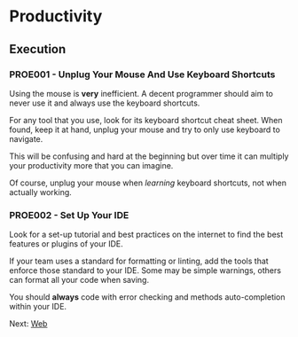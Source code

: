 # Productivity

## Execution

### PROE001 - Unplug Your Mouse And Use Keyboard Shortcuts

Using the mouse is __very__ inefficient. A decent programmer should aim to never use it and always use the keyboard shortcuts.

For any tool that you use, look for its keyboard shortcut cheat sheet.
When found, keep it at hand, unplug your mouse and try to only use keyboard to navigate.

This will be confusing and hard at the beginning but over time it can multiply your productivity more that you can imagine.

Of course, unplug your mouse when _learning_ keyboard shortcuts, not when actually working.

### PROE002 - Set Up Your IDE

Look for a set-up tutorial and best practices on the internet to find the best features or plugins of your IDE.

If your team uses a standard for formatting or linting, add the tools that enforce those standard to your IDE. Some may be simple warnings, others can format all your code when saving.

You should __always__ code with error checking and methods auto-completion within your IDE.

Next: [Web](./web.md)
